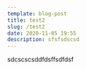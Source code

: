 ```yaml
---
template: blog-post
title: test2
slug: /test2
date: 2020-11-05 19:55
description: sfsfsdscsd
---
```

sdcscscsddfdsffsdfdsf
